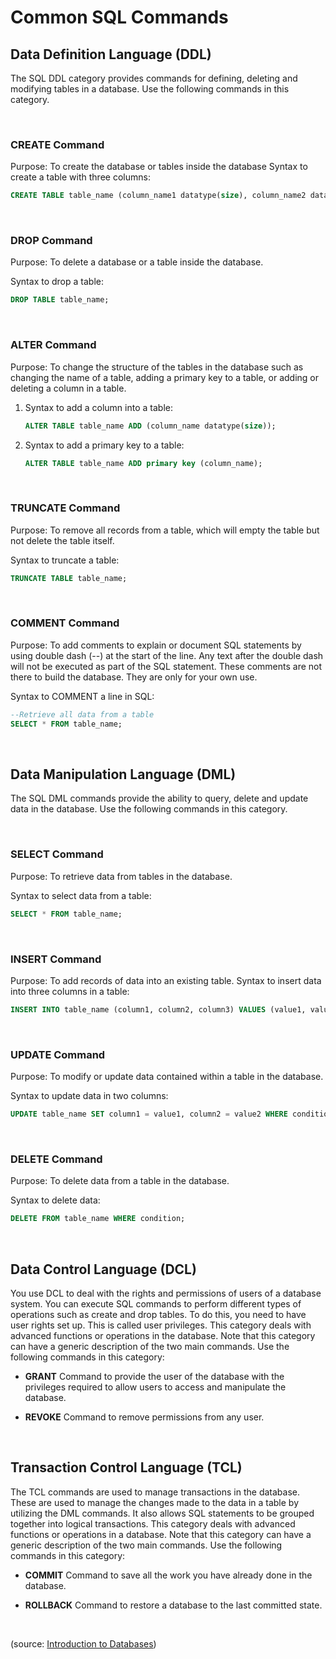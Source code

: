 # Common SQL Commands

## Data Definition Language (DDL)

The SQL DDL category provides commands for defining, deleting and modifying tables in a database. Use the following commands in this category.

&nbsp;

### CREATE Command

Purpose: To create the database or tables inside the database
Syntax to create a table with three columns:
```sql
CREATE TABLE table_name (column_name1 datatype(size), column_name2 datatype(size), column_name3 datatype(size));
```

&nbsp;

### DROP Command 

Purpose: To delete a database or a table inside the database. 

Syntax to drop a table:

```sql
DROP TABLE table_name; 
```

&nbsp;

### ALTER Command 

Purpose: To change the structure of the tables in the database such as changing the name of a table, adding a primary key to a table, or adding or deleting a column in a table.

1. Syntax to add a column into a table:
    ```sql
    ALTER TABLE table_name ADD (column_name datatype(size)); 
    ```
2. Syntax to add a primary key to a table:
    ```sql
    ALTER TABLE table_name ADD primary key (column_name);
    ```

&nbsp;

### TRUNCATE Command

Purpose: To remove all records from a table, which will empty the table but not delete the table itself. 

Syntax to truncate a table:

```sql
TRUNCATE TABLE table_name;
```

&nbsp;

### COMMENT Command

Purpose: To add comments to explain or document SQL statements by using double dash (--) at the start of the line. Any text after the double dash will not be executed as part of the SQL statement. These comments are not there to build the database. They are only for your own use.   

Syntax to COMMENT a line in SQL: 

```sql
--Retrieve all data from a table
SELECT * FROM table_name; 
```

&nbsp;

## Data Manipulation Language (DML)
The SQL DML commands provide the ability to query, delete and update data in the database.  Use the following commands in this category.

&nbsp;

### SELECT Command

Purpose: To retrieve data from tables in the database. 

Syntax to select data from a table:
```sql
SELECT * FROM table_name;
```

&nbsp;

### INSERT Command

Purpose: To add records of data into an existing table. 
Syntax to insert data into three columns in a table:
```sql
INSERT INTO table_name (column1, column2, column3) VALUES (value1, value2, value3);
```

&nbsp;

### UPDATE Command 

Purpose: To modify or update data contained within a table in the database. 

Syntax to update data in two columns:
```sql
UPDATE table_name SET column1 = value1, column2 = value2 WHERE condition;
```

&nbsp;

### DELETE Command

Purpose: To delete data from a table in the database.

Syntax to delete data:
```sql
DELETE FROM table_name WHERE condition;
```

&nbsp;

## Data Control Language (DCL)
You use DCL to deal with the rights and permissions of users of a database system. You can execute SQL commands to perform different types of operations such as create and drop tables. To do this, you need to have user rights set up. This is called user privileges. This category deals with advanced functions or operations in the database. Note that this category can have a generic description of the two main commands. Use the following commands in this category:

- **GRANT** Command to provide the user of the database with the privileges required to allow users to access and manipulate the database.

- **REVOKE** Command to remove permissions from any user.

&nbsp;

## Transaction Control Language (TCL) 
The TCL commands are used to manage transactions in the database. These are used to manage the changes made to the data in a table by utilizing the DML commands. It also allows SQL statements to be grouped together into logical transactions. This category deals with advanced functions or operations in a database. Note that this category can have a generic description of the two main commands. Use the following commands in this category:

- **COMMIT** Command to save all the work you have already done in the database. 

- **ROLLBACK** Command to restore a database to the last committed state.

&nbsp;

(source: [Introduction to Databases](https://www.coursera.org/learn/introduction-to-databases))